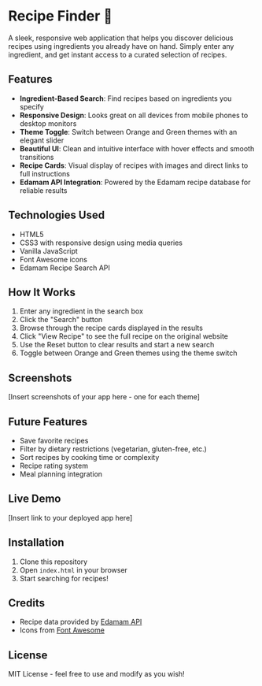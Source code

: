 # Recipe Finder 🍳

A sleek, responsive web application that helps you discover delicious recipes using ingredients you already have on hand. Simply enter any ingredient, and get instant access to a curated selection of recipes.

## Features

- **Ingredient-Based Search**: Find recipes based on ingredients you specify
- **Responsive Design**: Looks great on all devices from mobile phones to desktop monitors
- **Theme Toggle**: Switch between Orange and Green themes with an elegant slider
- **Beautiful UI**: Clean and intuitive interface with hover effects and smooth transitions
- **Recipe Cards**: Visual display of recipes with images and direct links to full instructions
- **Edamam API Integration**: Powered by the Edamam recipe database for reliable results

## Technologies Used

- HTML5
- CSS3 with responsive design using media queries
- Vanilla JavaScript
- Font Awesome icons
- Edamam Recipe Search API

## How It Works

1. Enter any ingredient in the search box
2. Click the "Search" button
3. Browse through the recipe cards displayed in the results
4. Click "View Recipe" to see the full recipe on the original website
5. Use the Reset button to clear results and start a new search
6. Toggle between Orange and Green themes using the theme switch

## Screenshots

[Insert screenshots of your app here - one for each theme]

## Future Features

- Save favorite recipes
- Filter by dietary restrictions (vegetarian, gluten-free, etc.)
- Sort recipes by cooking time or complexity
- Recipe rating system
- Meal planning integration

## Live Demo

[Insert link to your deployed app here]

## Installation

1. Clone this repository
2. Open `index.html` in your browser
3. Start searching for recipes!

## Credits

- Recipe data provided by [Edamam API](https://developer.edamam.com/)
- Icons from [Font Awesome](https://fontawesome.com/)

## License

MIT License - feel free to use and modify as you wish!
